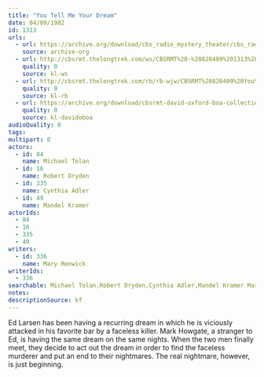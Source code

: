 ```yaml
---
title: "You Tell Me Your Dream"
date: 04/09/1982
id: 1313
urls: 
  - url: https://archive.org/download/cbs_radio_mystery_theater/cbs_radio_mystery_theater-1301-1350.zip/cbs_radio_mystery_theater-1301-1350%2Fcbsrmt_1313_you_tell_me_your_dream.mp3
    source: archive-org
  - url: http://cbsrmt.thelongtrek.com/ws/CBSRMT%20-%20820409%201313%20You%20Tell%20Me%20Your%20Dream_ws.mp3
    quality: 0
    source: kl-ws
  - url: http://cbsrmt.thelongtrek.com/rb/rb-wjw/CBSRMT%20820409%20You%20Tell%20Me%20Your%20Dream_wjw.mp3
    quality: 0
    source: kl-rb
  - url: https://archive.org/download/cbsrmt-david-oxford-boa-collection/CBSRMT-820409-1313-You-Tell-Me-Your-Dream-(128-48)_WBBM-JE-{BoA}.mp3
    quality: 0
    source: kl-davidoboa
audioQuality: 0
tags: 
multipart: 0
actors:  
  - id: 84
    name: Michael Tolan  
  - id: 16
    name: Robert Dryden  
  - id: 335
    name: Cynthia Adler  
  - id: 49
    name: Mandel Kramer
actorIds:  
  - 84  
  - 16  
  - 335  
  - 49
writers:  
  - id: 336
    name: Mary Renwick
writerIds:  
  - 336
searchable: Michael Tolan,Robert Dryden,Cynthia Adler,Mandel Kramer Mary Renwick
notes: 
descriptionSource: kf
---
```

Ed Larsen has been having a recurring dream in which he is viciously attacked in his favorite bar by a faceless killer. Mark Howgate, a stranger to Ed, is having the same dream on the same nights. When the two men finally meet, they decide to act out the dream in order to find the faceless murderer and put an end to their nightmares. The real nightmare, however, is just beginning.